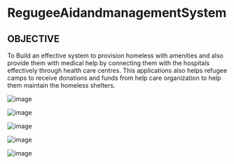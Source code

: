 # RegugeeAidandmanagementSystem
## OBJECTIVE 
To Build an effective system to provision homeless with amenities and  also provide them with medical help by connecting them with the hospitals effectively through health care centres.
This applications also helps refugee camps to receive donations and funds from help care organization to help them maintain the homeless shelters.




![image](https://user-images.githubusercontent.com/91428095/146467778-47ec066f-e752-4c41-9d4d-ddf5481794ba.png)











![image](https://user-images.githubusercontent.com/91428095/146467811-21694ea3-b7f3-4b8a-8bdb-a5249a4ecd8c.png)














![image](https://user-images.githubusercontent.com/91428095/146468061-d17cfcad-db1d-4a94-a7c3-38f10567ddff.png)























![image](https://user-images.githubusercontent.com/91428095/146468076-81d4884e-dc01-4b12-81dc-b858c917e3a8.png)
















![image](https://user-images.githubusercontent.com/91428095/146468089-ea147f48-0e59-426b-b58e-f211b85f77e4.png)




